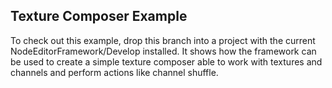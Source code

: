 Texture Composer Example
------------------------

To check out this example, drop this branch into a project with the current NodeEditorFramework/Develop installed.
It shows how the framework can be used to create a simple texture composer able to work with textures and channels and perform actions like channel shuffle.